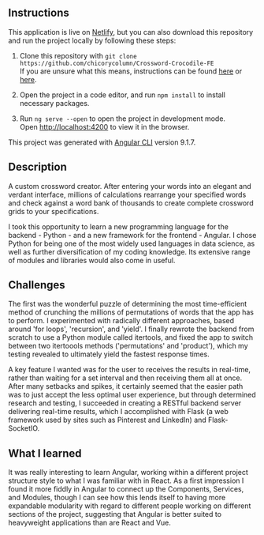 ## Instructions

This application is live on [Netlify](https://crossword-crocodile.netlify.app/), but you can also download this repository and run the project locally by following these steps:

1. Clone this repository with `git clone https://github.com/chicorycolumn/Crossword-Crocodile-FE`
   <br/>
   If you are unsure what this means, instructions can be found [here](https://www.wikihow.com/Clone-a-Repository-on-Github) or [here](https://www.howtogeek.com/451360/how-to-clone-a-github-repository/).

2. Open the project in a code editor, and run `npm install` to install necessary packages.

3. Run `ng serve --open` to open the project in development mode.
   <br/>
   Open [http://localhost:4200](http://localhost:4200) to view it in the browser.

This project was generated with [Angular CLI](https://github.com/angular/angular-cli) version 9.1.7.

## Description

A custom crossword creator. After entering your words into an elegant and verdant interface, millions of calculations rearrange your specified words and check against a word bank of thousands to create complete crossword grids to your specifications.

I took this opportunity to learn a new programming language for the backend - Python - and a new framework for the frontend - Angular. I chose Python for being one of the most widely used languages in data science, as well as further diversification of my coding knowledge. Its extensive range of modules and libraries would also come in useful.

## Challenges

The first was the wonderful puzzle of determining the most time-efficient method of crunching the millions of permutations of words that the app has to perform. I experimented with radically different approaches, based around 'for loops', 'recursion', and 'yield'. I finally rewrote the backend from scratch to use a Python module called itertools, and fixed the app to switch between two itertoools methods ('permutations' and 'product'), which my testing revealed to ultimately yield the fastest response times.

A key feature I wanted was for the user to receives the results in real-time, rather than waiting for a set interval and then receiving them all at once. After many setbacks and spikes, it certainly seemed that the easier path was to just accept the less optimal user experience, but through determined research and testing, I succeeded in creating a RESTful backend server delivering real-time results, which I accomplished with Flask (a web framework used by sites such as Pinterest and LinkedIn) and Flask-SocketIO.

## What I learned

It was really interesting to learn Angular, working within a different project structure style to what I was familiar with in React. As a first impression I found it more fiddly in Angular to connect up the Components, Services, and Modules, though I can see how this lends itself to having more expandable modularity with regard to different people working on different sections of the project, suggesting that Angular is better suited to heavyweight applications than are React and Vue.
